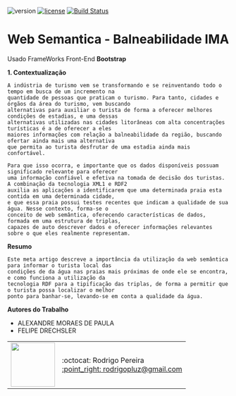 ![version](https://img.shields.io/badge/version-1.0.0-blue.svg) 
[![license](https://img.shields.io/apm/l/vim-mode.svg)](LICENSE)
[![Build Status](https://api.travis-ci.org/cakephp/app.png)](https://travis-ci.org/cakephp/app)

# Web Semantica - Balneabilidade IMA

Usado FrameWorks Front-End **Bootstrap**

**1. Contextualização**
```
A indústria de turismo vem se transformando e se reinventando todo o tempo em busca de um incremento na 
quantidade de pessoas que praticam o turismo. Para tanto, cidades e órgãos da área do turismo, vem buscando 
alternativas para auxiliar o turista de forma a oferecer melhores condições de estadias, e uma dessas 
alternativas utilizadas nas cidades litorâneas com alta concentrações turísticas é a de oferecer a eles 
maiores informações com relação a balneabilidade da região, buscando ofertar ainda mais uma alternativa 
que permita ao turista desfrutar de uma estadia ainda mais confortável.

Para que isso ocorra, e importante que os dados disponíveis possuam significado relevante para oferecer 
uma informação confiável e efetiva na tomada de decisão dos turistas. A combinação da tecnologia XML1 e RDF2 
auxilia as aplicações a identificarem que uma determinada praia esta contida em uma determinada cidade, 
e que essa praia possui testes recentes que indicam a qualidade de sua água. Nesse contexto, forma-se o 
conceito de web semântica, oferecendo características de dados, formada em uma estrutura de triplas, 
capazes de auto descrever dados e oferecer informações relevantes sobre o que eles realmente representam.
```

**Resumo** 
```
Este meta artigo descreve a importância da utilização da web semântica para informar o turista local das 
condições de da água nas praias mais próximas de onde ele se encontra, e como funciona a utilização da 
tecnologia RDF para a tipificação das triplas, de forma a permitir que o turista possa localizar o melhor 
ponto para banhar-se, levando-se em conta a qualidade da água.
```

**Autores do Trabalho**
- ALEXANDRE MORAES DE PAULA
- FELIPE DRECHSLER

<table>
  <tr>
    <td>
      <img src="https://avatars2.githubusercontent.com/u/8739638?s=460&v=4" width="100">
    </td>
    <td>
      :octocat: Rodrigo Pereira<br />
      <a href="mailto:rodrigopluz@gmail.com">:point_right: rodrigopluz@gmail.com</a><br />
    </td>
  </tr>
</table>


